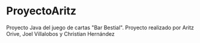 # ProyectoAritzProyecto Java del juego de cartas "Bar Bestial".Proyecto realizado por Aritz Orive, Joel Villalobos y Christian Hernández